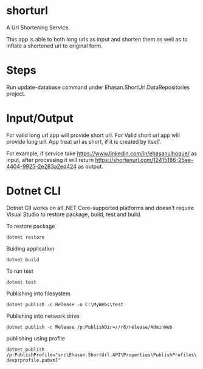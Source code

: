 # shorturl
A Url Shortening Service.

This app is able to both long urls as input and shorten them as well as to inflate a shortened url to original form.

# Steps
Run update-database command under Ehasan.ShortUrl.DataRepositories project.

# Input/Output
  For valid long url app will provide short url. 
  For Valid short url app will provide long url. App treat url as short, if it is created by itself.
  
 For example, if service take https://www.linkedin.com/in/ehasanulhoque/ as input, after processing it will return https://shortenurl.com/12415186-25ee-4404-9925-2e283a2ed424 as output.
 
 
 # Dotnet CLI
 
 Dotnet ClI works on all .NET Core-supported platforms and doesn't require Visual Studio to restore package, build, test and build.
 
 To restore package
 
 <code>dotnet restore</code>
 
 Buiding application 
 
 <code>dotnet build</code>
 
 To run test 
 
 <code>dotnet test</code>
 
 Publishing into filesystem
 
 <code>dotnet publish -c Release -o C:\MyWebs\test </code>
 
  Publishing into network drive
 
 <code>dotnet publish -c Release /p:PublishDir=//r8/release/AdminWeb </code>
 
 publishing using profile
 
 <code>dotnet publish  /p:PublishProfile="src\Ehasan.ShortUrl.API\Properties\PublishProfiles\devprprofile.pubxml" </code>
  

  

